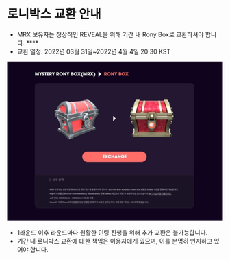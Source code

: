 # 로니박스 교환 안내

* MRX 보유자는 정상적인 REVEAL을 위해 기간 내 Rony Box로 교환하셔야 합니다. ****&#x20;
* 교환 일정: 2022년 03월 31일\~2022년 4월 4일 20:30 KST

![](../.gitbook/assets/exchange.JPG)

* 1라운드 이후 라운드마다 원활한 민팅 진행을 위해 추가 교환은 불가능합니다.&#x20;
* 기간 내 로니박스 교환에 대한 책임은 이용자에게 있으며, 이를 분명히 인지하고 있어야 합니다.
